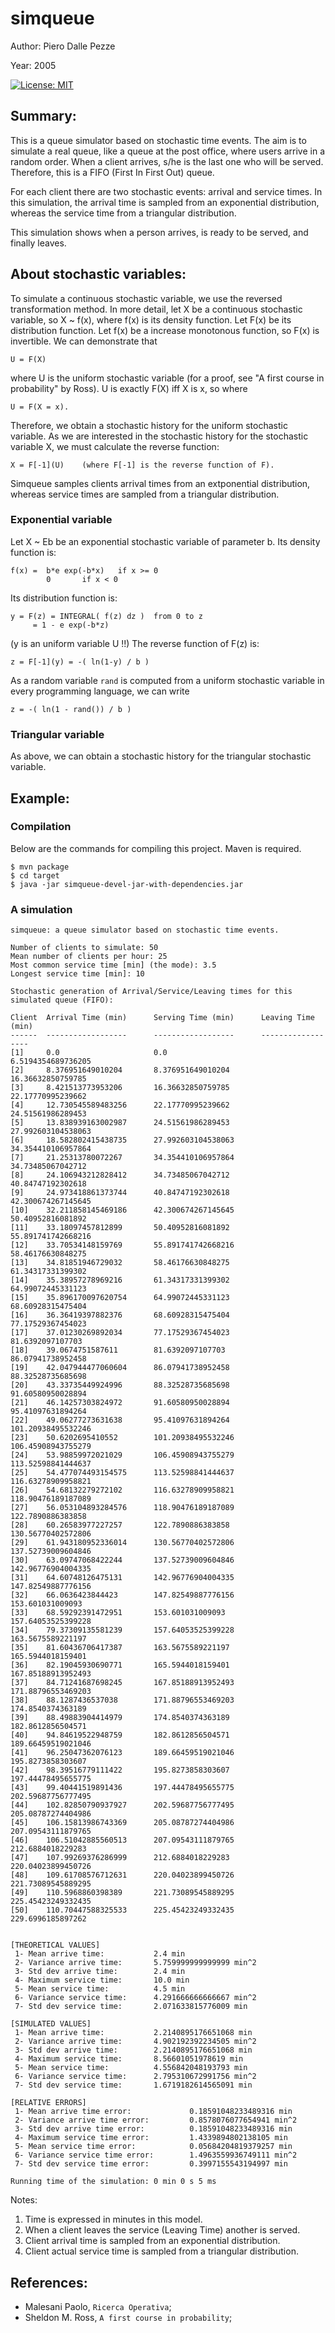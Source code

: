 
# simqueue


Author: Piero Dalle Pezze

Year: 2005

[![License: MIT](https://img.shields.io/badge/License-MIT-yellow.svg)](https://opensource.org/licenses/MIT)

## Summary:

This is a queue simulator based on stochastic time events.
The aim is to simulate a real queue, like a queue at the post office,
where users arrive in a random order. When a client arrives, s/he is
the last one who will be served. Therefore, this is a FIFO (First In First Out) queue.

For each client there are two stochastic events: arrival and service times. 
In this simulation, the arrival time is sampled from an exponential distribution, 
whereas the service time from a triangular distribution.

This simulation shows when a person arrives, is ready to be served, and finally leaves.    


## About stochastic variables:
To simulate a continuous stochastic variable, we use the reversed transformation method. 
In more detail, let X be a continuous stochastic variable, so X ~ f(x), where f(x) is its 
density function. Let F(x) be its distribution function. Let f(x) be a increase monotonous 
function, so F(x) is invertible. We can demonstrate that
```
U = F(X)
```
where U is the uniform stochastic variable (for a proof, see "A first course in probability" by Ross). 
U is exactly F(X) iff X is x, so where
```
U = F(X = x).
```
Therefore, we obtain a stochastic history for the uniform stochastic variable.
As we are interested in the stochastic history for the stochastic variable X,
we must calculate the reverse function:
```
X = F[-1](U)    (where F[-1] is the reverse function of F).
```

Simqueue samples clients arrival times from an extponential distribution, whereas 
service times are sampled from a triangular distribution. 

### Exponential variable
Let X ~ Eb be an exponential stochastic variable of parameter b.
Its density function is:
```
f(x) =  b*e exp(-b*x)   if x >= 0
    	0		if x < 0
```	    
Its distribution function is:
```
y = F(z) = INTEGRAL( f(z) dz )  from 0 to z
	 = 1 - e exp(-b*z)
```
(y is an uniform variable U !!)
The reverse function of F(z) is:
```
z = F[-1](y) = -( ln(1-y) / b )
```
As a random variable `rand` is computed from a uniform stochastic variable 
in every programming language, we can write
```
z = -( ln(1 - rand()) / b )
```

### Triangular variable
As above, we can obtain a stochastic history for the triangular stochastic variable.	




## Example:
### Compilation
Below are the commands for compiling this project. Maven is required.
```
$ mvn package
$ cd target
$ java -jar simqueue-devel-jar-with-dependencies.jar 
```

### A simulation
```
simqueue: a queue simulator based on stochastic time events.

Number of clients to simulate: 50
Mean number of clients per hour: 25
Most common service time [min] (the mode): 3.5
Longest service time [min]: 10

Stochastic generation of Arrival/Service/Leaving times for this simulated queue (FIFO):

Client  Arrival Time (min)      Serving Time (min)      Leaving Time (min)
------  ------------------      ------------------      ------------------
[1]     0.0     				0.0     				6.5194354689736205
[2]     8.376951649010204       8.376951649010204       16.36632850759785
[3]     8.421513773953206       16.36632850759785       22.17770995239662
[4]     12.730545589483256      22.17770995239662       24.51561986289453
[5]     13.838939163002987      24.51561986289453       27.992603104538063
[6]     18.582802415438735      27.992603104538063      34.354410106957864
[7]     21.25313780072267       34.354410106957864      34.73485067042712
[8]     24.106943212828412      34.73485067042712       40.84747192302618
[9]     24.973418861373744      40.84747192302618       42.300674267145645
[10]    32.211858145469186      42.300674267145645      50.40952816081892
[11]    33.18097457812899       50.40952816081892       55.891741742668216
[12]    33.70534148159769       55.891741742668216      58.46176630848275
[13]    34.81851946729032       58.46176630848275       61.34317331399302
[14]    35.38957278969216       61.34317331399302       64.99072445331123
[15]    35.896170097620754      64.99072445331123       68.60928315475404
[16]    36.36419397882376       68.60928315475404       77.17529367454023
[17]    37.01230269892034       77.17529367454023       81.6392097107703
[18]    39.0674751587611        81.6392097107703        86.07941738952458
[19]    42.047944477060604      86.07941738952458       88.32528735685698
[20]    43.33735449924996       88.32528735685698       91.60580950028894
[21]    46.14257303824972       91.60580950028894       95.41097631894264
[22]    49.06277273631638       95.41097631894264       101.20938495532246
[23]    50.6202695410552        101.20938495532246      106.45908943755279
[24]    53.98859972021029       106.45908943755279      113.52598841444637
[25]    54.477074493154575      113.52598841444637      116.63278909958821
[26]    54.68132279272102       116.63278909958821      118.90476189187089
[27]    56.053104893284576      118.90476189187089      122.7890886383858
[28]    60.26583977227257       122.7890886383858       130.56770402572806
[29]    61.943180952336014      130.56770402572806      137.52739009604846
[30]    63.09747068422244       137.52739009604846      142.96776904004335
[31]    64.60748126475131       142.96776904004335      147.82549887776156
[32]    66.0636423844423        147.82549887776156      153.601031009093
[33]    68.59292391472951       153.601031009093        157.64053525399228
[34]    79.37309135581239       157.64053525399228      163.5675589221197
[35]    81.60436706417387       163.5675589221197       165.5944018159401
[36]    82.19045930690771       165.5944018159401       167.85188913952493
[37]    84.71241687698245       167.85188913952493      171.88796553469203
[38]    88.1287436537038        171.88796553469203      174.8540374363189
[39]    88.49883904414979       174.8540374363189       182.8612856504571
[40]    94.84619522948759       182.8612856504571       189.66459519021046
[41]    96.25047362076123       189.66459519021046      195.8273858303607
[42]    98.39516779111422       195.8273858303607       197.44478495655775
[43]    99.40441519891436       197.44478495655775      202.59687756777495
[44]    102.82850790937927      202.59687756777495      205.08787274404986
[45]    106.15813986743369      205.08787274404986      207.09543111879765
[46]    106.51042885560513      207.09543111879765      212.6884018229283
[47]    107.99269376286999      212.6884018229283       220.04023899450726
[48]    109.61708576712631      220.04023899450726      221.73089545889295
[49]    110.5968860398389       221.73089545889295      225.45423249332435
[50]    110.70447588325533      225.45423249332435      229.6996185897262


[THEORETICAL VALUES]
 1- Mean arrive time:           2.4 min
 2- Variance arrive time:       5.759999999999999 min^2
 3- Std dev arrive time:        2.4 min
 4- Maximum service time:       10.0 min
 5- Mean service time:          4.5 min
 6- Variance service time:      4.291666666666667 min^2
 7- Std dev service time:       2.071633815776009 min

[SIMULATED VALUES]
 1- Mean arrive time:           2.2140895176651068 min 
 2- Variance arrive time:       4.902192392234505 min^2 
 3- Std dev arrive time:        2.2140895176651068 min 
 4- Maximum service time:       8.56601051978619 min 
 5- Mean service time:          4.556842048193793 min 
 6- Variance service time:      2.795310672991756 min^2 
 7- Std dev service time:       1.6719182614565091 min 

[RELATIVE ERRORS]
 1- Mean arrive time error:             0.18591048233489316 min 
 2- Variance arrive time error:         0.8578076077654941 min^2 
 3- Std dev arrive time error:          0.18591048233489316 min 
 4- Maximum service time error:         1.4339894802138105 min 
 5- Mean service time error:            0.05684204819379257 min 
 6- Variance service time error:        1.4963559936749111 min^2 
 7- Std dev service time error:         0.3997155543194997 min 

Running time of the simulation: 0 min 0 s 5 ms
```

Notes:

1. Time is expressed in minutes in this model.
2. When a client leaves the service (Leaving Time) another is served.
3. Client arrival time is sampled from an exponential distribution.
4. Client actual service time is sampled from a triangular distribution.


## References:

- Malesani Paolo, `Ricerca Operativa`;
- Sheldon M. Ross, `A first course in probability`;

